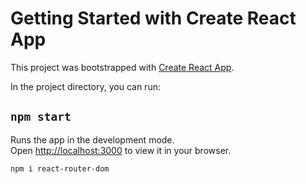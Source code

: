 # Getting Started with Create React App

This project was bootstrapped with [Create React App](https://github.com/facebook/create-react-app).

In the project directory, you can run:

## `npm start`

Runs the app in the development mode.\
Open [http://localhost:3000](http://localhost:3000) to view it in your browser.

```bash
npm i react-router-dom
```